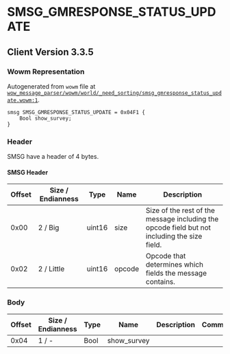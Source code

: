 # SMSG_GMRESPONSE_STATUS_UPDATE

## Client Version 3.3.5

### Wowm Representation

Autogenerated from `wowm` file at [`wow_message_parser/wowm/world/_need_sorting/smsg_gmresponse_status_update.wowm:1`](https://github.com/gtker/wow_messages/tree/main/wow_message_parser/wowm/world/_need_sorting/smsg_gmresponse_status_update.wowm#L1).
```rust,ignore
smsg SMSG_GMRESPONSE_STATUS_UPDATE = 0x04F1 {
    Bool show_survey;
}
```
### Header

SMSG have a header of 4 bytes.

#### SMSG Header

| Offset | Size / Endianness | Type   | Name   | Description |
| ------ | ----------------- | ------ | ------ | ----------- |
| 0x00   | 2 / Big           | uint16 | size   | Size of the rest of the message including the opcode field but not including the size field.|
| 0x02   | 2 / Little        | uint16 | opcode | Opcode that determines which fields the message contains.|

### Body

| Offset | Size / Endianness | Type | Name | Description | Comment |
| ------ | ----------------- | ---- | ---- | ----------- | ------- |
| 0x04 | 1 / - | Bool | show_survey |  |  |

